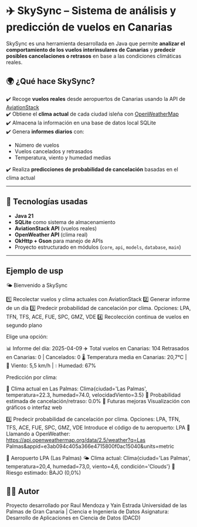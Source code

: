 # ✈️ SkySync – Sistema de análisis y predicción de vuelos en Canarias

SkySync es una herramienta desarrollada en Java que permite **analizar el comportamiento de los vuelos interinsulares de Canarias** y **predecir posibles cancelaciones o retrasos** en base a las condiciones climáticas reales.

## 🌍 ¿Qué hace SkySync?

✔️ Recoge **vuelos reales** desde aeropuertos de Canarias usando la API de [AviationStack](https://aviationstack.com/)  
✔️ Obtiene el **clima actual** de cada ciudad isleña con [OpenWeatherMap](https://openweathermap.org/)  
✔️ Almacena la información en una base de datos local SQLite  
✔️ Genera **informes diarios** con:
- Número de vuelos
- Vuelos cancelados y retrasados
- Temperatura, viento y humedad medias

✔️ Realiza **predicciones de probabilidad de cancelación** basadas en el clima actual

---

## 🔧 Tecnologías usadas

- **Java 21**
- **SQLite** como sistema de almacenamiento
- **AviationStack API** (vuelos reales)
- **OpenWeather API** (clima real)
- **OkHttp + Gson** para manejo de APIs
- Proyecto estructurado en módulos (`core`, `api`, `models`, `database`, `main`)

---

## Ejemplo de usp
🌤️ Bienvenido a SkySync

1️⃣ Recolectar vuelos y clima actuales con AviationStack
2️⃣ Generar informe de un día
3️⃣ Predecir probabilidad de cancelación por clima. Opciones: LPA, TFN, TFS, ACE, FUE, SPC, GMZ, VDE
4️⃣ Recolección continua de vuelos en segundo plano

Elige una opción:


📊 Informe del día: 2025-04-09
✈️ Total vuelos en Canarias: 104
Retrasados en Canarias: 0 | Cancelados: 0
🌡️ Temperatura media en Canarias: 20,7°C | 💨 Viento: 5,5 km/h | 💧 Humedad: 67%

Predicción por clima:

📍 Clima actual en Las Palmas: Clima{ciudad='Las Palmas', temperatura=22.3, humedad=74.0, velocidadViento=3.5}
🔮 Probabilidad estimada de cancelación/retraso: 0.0%
🧠 Futuras mejoras
Visualización con gráficos o interfaz web


3️⃣ Predecir probabilidad de cancelación por clima. Opciones: LPA, TFN, TFS, ACE, FUE, SPC, GMZ, VDE
Introduce el código de tu aeropuerto: LPA
📡 Llamando a OpenWeather: https://api.openweathermap.org/data/2.5/weather?q=Las Palmas&appid=e3ab094c405a366e4715800f0ac15040&units=metric

📍 Aeropuerto LPA (Las Palmas)
🌤️ Clima actual: Clima{ciudad='Las Palmas', temperatura=20,4, humedad=73,0, viento=4,6, condición='Clouds'}
🔮 Riesgo estimado: BAJO (0,0%)

## 👨‍💻 Autor
Proyecto desarrollado por Raul Mendoza y Yain Estrada
Universidad de las Palmas de Gran Canaria | Ciencia e Ingeniería de Datos
Asignatura: Desarrollo de Aplicaciones en Ciencia de Datos (DACD)

